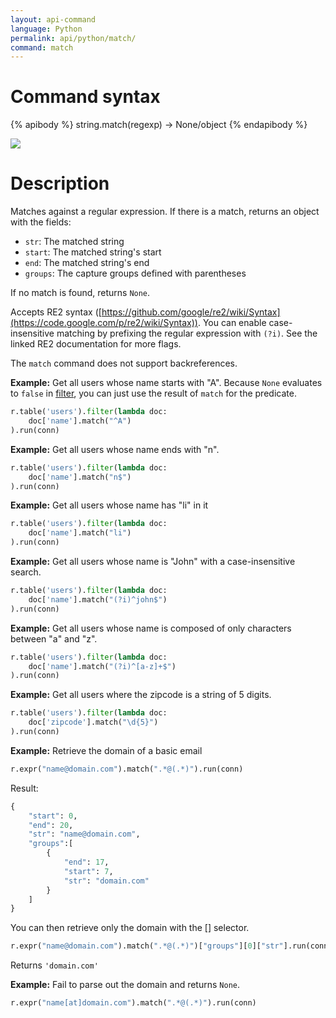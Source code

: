 ```yaml
---
layout: api-command
language: Python
permalink: api/python/match/
command: match
---
```


# Command syntax #

{% apibody %}
string.match(regexp) &rarr; None/object
{% endapibody %}

<img src="/assets/images/docs/api_illustrations/match.png" class="api_command_illustration" />

# Description #

Matches against a regular expression. If there is a match, returns an object with the fields:

- `str`: The matched string
- `start`: The matched string's start
- `end`: The matched string's end
- `groups`: The capture groups defined with parentheses

If no match is found, returns `None`.

<!-- break -->

Accepts RE2 syntax
([https://github.com/google/re2/wiki/Syntax](https://code.google.com/p/re2/wiki/Syntax)).
You can enable case-insensitive matching by prefixing the regular expression with
`(?i)`. See the linked RE2 documentation for more flags.

The `match` command does not support backreferences.

__Example:__ Get all users whose name starts with "A". Because `None` evaluates to `false` in
[filter](/api/python/filter/), you can just use the result of `match` for the predicate.


```py
r.table('users').filter(lambda doc:
    doc['name'].match("^A")
).run(conn)
```

__Example:__ Get all users whose name ends with "n".

```py
r.table('users').filter(lambda doc:
    doc['name'].match("n$")
).run(conn)
```

__Example:__ Get all users whose name has "li" in it

```py
r.table('users').filter(lambda doc:
    doc['name'].match("li")
).run(conn)
```

__Example:__ Get all users whose name is "John" with a case-insensitive search.

```py
r.table('users').filter(lambda doc:
    doc['name'].match("(?i)^john$")
).run(conn)
```

__Example:__ Get all users whose name is composed of only characters between "a" and "z".

```py
r.table('users').filter(lambda doc:
    doc['name'].match("(?i)^[a-z]+$")
).run(conn)
```

__Example:__ Get all users where the zipcode is a string of 5 digits.

```py
r.table('users').filter(lambda doc:
    doc['zipcode'].match("\d{5}")
).run(conn)
```


__Example:__ Retrieve the domain of a basic email

```py
r.expr("name@domain.com").match(".*@(.*)").run(conn)
```

Result:

```py
{
    "start": 0,
    "end": 20,
    "str": "name@domain.com",
    "groups":[
        {
            "end": 17,
            "start": 7,
            "str": "domain.com"
        }
    ]
}
```

You can then retrieve only the domain with the [\[\]](/api/python/get_field) selector.

```py
r.expr("name@domain.com").match(".*@(.*)")["groups"][0]["str"].run(conn)
```

Returns `'domain.com'`


__Example:__ Fail to parse out the domain and returns `None`.

```py
r.expr("name[at]domain.com").match(".*@(.*)").run(conn)
```
